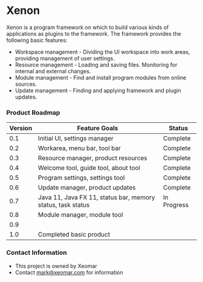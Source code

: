 # Xenon #

Xenon is a program framework on which to build various kinds of 
applications as plugins to the framework. The framework provides
the following basic features:

* Workspace management - Dividing the UI workspace into work areas, 
  providing management of user settings.
* Resource management - Loading and saving files. Monitoring for internal 
  and external changes.
* Module management - Find and install program modules from online sources.
* Update management - Finding and applying framework and plugin updates.

### Product Roadmap ###

| Version | Feature Goals | Status |
|---|---|---|
|0.1|Initial UI, settings manager| Complete |
|0.2|Workarea, menu bar, tool bar| Complete |
|0.3|Resource manager, product resources| Complete |
|0.4|Welcome tool, guide tool, about tool| Complete |
|0.5|Program settings, settings tool| Complete |
|0.6|Update manager, product updates| Complete |
|0.7|Java 11, Java FX 11, status bar, memory status, task status| In Progress |
|0.8|Module manager, module tool|
|0.9|
|1.0|Completed basic product|


### Contact Information ###

* This project is owned by Xeomar
* Contact mark@xeomar.com for information
